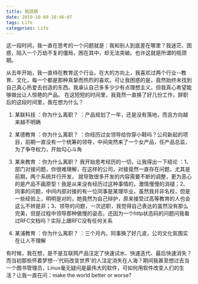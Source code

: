 ```yaml
---
title: 瓶颈期
date: 2019-10-09 10:46:07
tags: Life
categpries: Life
---
```

这一段时间，我一直在思考的一个问题就是：我和别人到底差在哪里？我迷茫、困惑，陷入一个万劫不复的僵局，困在其中，却无法突破。也许这就是所谓的瓶颈期。

<!-- more -->

从去年开始，我一直待在教育这个行业。在大的方向上，我喜欢过两个行业--教育、文化，每一个都是那种真挚而热烈的喜欢。可让我困惑的是，竟然始终未找到自己真心热爱去创造的东西。我承认自己多多少少有点理想主义，但我真心希望能够做出让人惊艳的产品。
在这短短的时间里，我竟然一直换了好几份工作，辞职后的这段时间里，我在想为什么？

1. 某联科技
：你为什么离职？
：产品规划了一年，还是没有落地，而且方向越来越不明确

2. 某德教育
：你为什么离职？
：你经历过女领导给你穿小鞋吗？公司新起的项目，前期一直没有一个统筹的领导，中间突然来了一个女产品，任产品总监，为了争夺权力，开始勾心斗角

3. 某来教育
：你为什么离职？
我开始思考经历的一切，让我得出一下结论
：1、部门对接问题，你很难理解，在这样的公司，对接竟然一直存在问题，尤其是前期，两个系统并行开发， 就导致很多开发的内容需要不断的调整，更为恶心的是产品不画原型！我是从来没有经历过这种事情的，激情慢慢的消褪；2、同事的问题，中间内部对接的有一位同事是某理毕业，虽然我并非名校，但是一些经验上，明明是对的，她竟然为自己辩护，原来接受过高等教育的人也会这么不辨是非；3、领导的问题，一次述职，我觉得自己表达的虽然没有那么完美，但是过程中领导那种傲慢的姿态，还因为一个http状态码的问题问我看过RFC文档吗？实际上跟RFC没有任何关系

4. 某浦教育
：你为什么离职？
：三个月内，同事换了好几波，公司文化氛围实在让人不理解

有时候，我在想，是不是互联网产品注定了快速试水、快速迭代、最后快速消失？而当初那些怀着梦想--'代码改变世界'的人注定消失在人海？期间我甚至想过去当一个图书管理员，Linux毫无疑问是最伟大的软件，可如何用软件改变人们的生活？让我一直在问：make the world better or worse?
